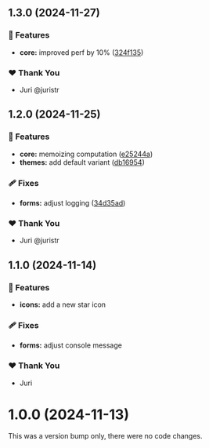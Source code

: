 ## 1.3.0 (2024-11-27)

### 🚀 Features

- **core:** improved perf by 10% ([324f135](https://github.com/juristr/epicweb-slate-ui/commit/324f135))

### ❤️  Thank You

- Juri @juristr

## 1.2.0 (2024-11-25)

### 🚀 Features

- **core:** memoizing computation ([e25244a](https://github.com/juristr/epicweb-slate-ui/commit/e25244a))
- **themes:** add default variant ([db16954](https://github.com/juristr/epicweb-slate-ui/commit/db16954))

### 🩹 Fixes

- **forms:** adjust logging ([34d35ad](https://github.com/juristr/epicweb-slate-ui/commit/34d35ad))

### ❤️  Thank You

- Juri @juristr

## 1.1.0 (2024-11-14)

### 🚀 Features

- **icons:** add a new star icon

### 🩹 Fixes

- **forms:** adjust console message

### ❤️  Thank You

- Juri

# 1.0.0 (2024-11-13)

This was a version bump only, there were no code changes.